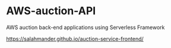 # AWS-auction-API
AWS  auction back-end applications using Serverless Framework 

https://salahmander.github.io/auction-service-frontend/
